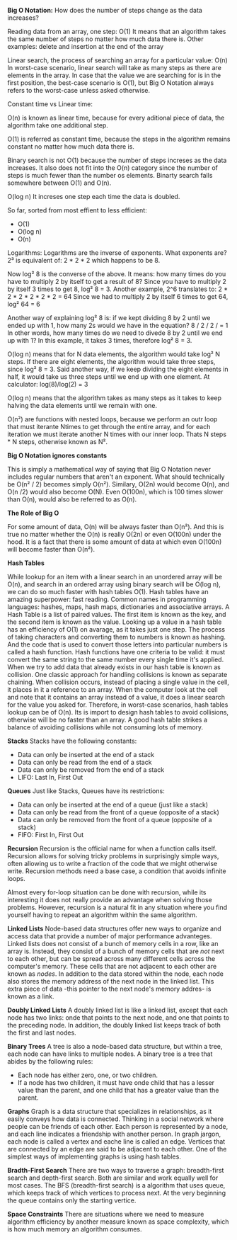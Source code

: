 ﻿**Big O Notation:**
How does the number of steps change as the data increases?

Reading data from an array, one step: O(1)
It means that an algorithm takes the same number of steps no matter how much data there is.
Other examples: delete and insertion at the end of the array

Linear search, the process of searching an array for a particular value: O(n)
In worst-case scenario, linear search will take as many steps as there are elements in the array.
In case that the value we are searching for is in the first position, the best-case scenario is O(1), but Big O Notation always refers to the worst-case unless asked otherwise.

Constant time vs Linear time:

O(n) is known as linear time, because for every aditional piece of data, the algorithm take one additional step.

O(1) is referred as constant time, because the steps in the algorithm remains constant no matter how much data there is.

Binary search is not O(1) because the number of steps increses as the data increases. It also does not fit into the O(n) category since the number of steps is much fewer than the number os elements.
Binarty search falls somewhere between O(1) and O(n).

O(log n)
It increses one step each time the data is doubled.

So far, sorted from most effient to less efficient:

- O(1)
- O(log n)
- O(n)

Logarithms:
Logarithms are the inverse of exponents. What exponents are?
2³ is equivalent of:
2 \* 2 \* 2
which happens to be 8.

Now log² 8 is the converse of the above. It means: how many times do you have to multiply 2 by itself to get a result of 8?
Since you have to multiply 2 by itself 3 times to get 8, log² 8 = 3.
Another example, 2^6 translates to:
2 \* 2 \* 2 \* 2 \* 2 \* 2 = 64
Since we had to multiply 2 by itself 6 times to get 64, log² 64 = 6

Another way of explaining log² 8 is: if we kept dividing 8 by 2 until we ended up with 1, how many 2s would we have in the equation?
8 / 2 / 2 / = 1
In other words, how many times do we need to divede 8 by 2 until we end up with 1? In this example, it takes 3 times, therefore log² 8 = 3.

O(log n) means that for N data elements, the algorithm would take log² N steps. If there are eight elements, the algorithm would take three steps, since log² 8 = 3.
Said another way, if we keep dividing the eight elements in half, it would take us three steps until we end up with one element.
At calculator: log(8)/log(2) = 3

O(log n) means that the algorithm takes as many steps as it takes to keep halving the data elements until we remain with one.

O(n²) are functions with nested loops, because we perform an outr loop that must iterante Ntimes to get through the entire array, and for each iteration we must iterate another N times with our inner loop. Thats N steps \* N steps, otherwise known as N².

**Big O Notation ignores constants**

This is simply a mathematical way of saying that Big O Notation never includes regular numbers that aren't an exponent.
What should technically be O(n² / 2) becomes simply O(n²). Similary, O(2n) would become O(n), and O(n /2) would also become O(N). Even O(100n), which is 100 times slower than O(n), would also be referred to as O(n).

**The Role of Big O**

For some amount of data, O(n) will be always faster than O(n²). And this is true no matter whether the O(n) is really O(2n) or even O(100n) under the hood. It is a fact that there is some amount of data at which even O(100n) will become faster than O(n²).

**Hash Tables**

While lookup for an item with a linear search in an unordered array will be O(n), and search in an ordered array using binary search will be O(log n), we can do so much faster with hash tables O(1).
Hash tables have an amazing superpower: fast reading.
Common names in programming languages: hashes, maps, hash maps, dictionaries and associative arrays.
A Hash Table is a list of paired values. The first item is known as the key, and the second item is known as the value.
Looking up a value in a hash table has an efficiency of O(1) on avarage, as it takes just one step.
The process of taking characters and converting them to numbers is known as hashing. And the code that is used to convert those letters into particular numbers is called a hash function.
Hash functions have one criteria to be valid: it must convert the same string to the same number every single time it's applied.
When we try to add data that already exists in our hash table is known as collision.
One classic approach for handling collisions is known as separate chaining. When collision occurs, instead of placing a single value in the cell, it places in it a reference to an array.
When the computer look at the cell and note that it contains an array instead of a value, it does a linear search for the value you asked for. Therefore, in worst-case scenarios, hash tables lookup can be of O(n). Its is import to design hash tables to avoid collisions, otherwise will be no faster than an array.
A good hash table strikes a balance of avoiding collisions while not consuming lots of memory.

**Stacks**
Stacks have the following constants:

- Data can only be inserted at the end of a stack
- Data can only be read from the end of a stack
- Data can only be removed from the end of a stack
- LIFO: Last In, First Out

**Queues**
Just like Stacks, Queues have its restrictions:

- Data can only be inserted at the end of a queue (just like a stack)
- Data can only be read from the front of a queue (opposite of a stack)
- Data can only be removed from the front of a queue (opposite of a stack)
- FIFO: First In, First Out

**Recursion**
Recursion is the official name for when a function calls itself. Recursion allows for solving tricky problems in surprisingly simple ways, often allowing us to write a fraction of the code that we might otherwise write.
Recursion methods need a base case, a condition that avoids infinite loops.

Almost every for-loop situation can be done with recursion, while its interesting it does not really provide an advantage when solving those problems.
However, recursion is a natural fit in any situation where you find yourself having to repeat an algorithm within the same algorithm.

**Linked Lists**
Node-based data structures offer new ways to organize and access data that provide a number of major performance advanteges.
Linked lists does not consist of a bunch of memory cells in a row, like an array is. Instead, they consist of a bunch of memory cells that are _not_ next to each other, but can be spread across many different cells across the computer's memory. These cells that are not adjacent to each other are known as _nodes_. In addition to the data stored within the node, each node also stores the memory address of the next node in the linked list. This extra piece of data -this pointer to the next node's memory addres- is known as a link.

**Doubly Linked Lists**
A doubly linked list is like a linked list, except that each node has two links: onde that points to the next node, and one that points to the preceding node. In addition, the doubly linked list keeps track of both the first and last nodes.

**Binary Trees**
A tree is also a node-based data structure, but within a tree, each node can have links to multiple nodes.
A binary tree is a tree that abides by the following rules:

- Each node has either zero, one, or two children.
- If a node has two children, it must have onde child that has a lesser value than the parent, and one child that has a greater value than the parent.

**Graphs**
Graph is a data structure that specializes in relationships, as it easily conveys how data is connected. Thinking in a social network where people can be friends of each other. Each person is represented by a node, and each line indicates a friendship with another person. In graph jargon, each node is called a vertex and eache line is called an edge. Vertices that are connected by an edge are said to be adjacent to each other.
One of the simplest ways of implementing graphs is using hash tables.

**Bradth-First Search**
There are two ways to traverse a graph: breadth-first search and depth-first search. Both are similar and work equally well for most cases.
The BFS (breadth-first search) is a algorithm that uses queue, which keeps track of which vertices to process next. At the very beginning the queue contains only the starting vertice.

**Space Constraints**
There are situations where we need to measure algorithm efficiency by another measure known as space complexity, which is how much memory an algorithm consumes.
